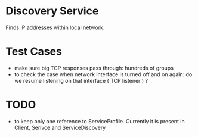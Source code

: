 Discovery Service
=================

Finds IP addresses within local network.


Test Cases
==========

* make sure big TCP responses pass through: hundreds of groups
* to check the case when network interface is turned off and on again:
  do we resume listening on that interface ( TCP listener ) ?


TODO
====

* to keep only one reference to ServiceProfile. Currently it is present in Client, Serivce and ServiceDiscovery
